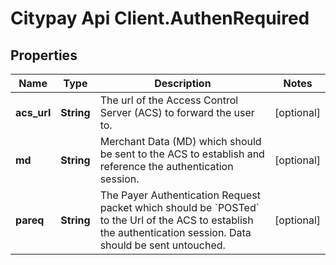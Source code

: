 # Citypay Api Client.AuthenRequired

## Properties

Name | Type | Description | Notes
------------ | ------------- | ------------- | -------------
**acs_url** | **String** | The url of the Access Control Server (ACS) to forward the user to.  | [optional] 
**md** | **String** | Merchant Data (MD) which should be sent to the ACS to establish and reference the authentication session.  | [optional] 
**pareq** | **String** | The Payer Authentication Request packet which should be &#x60;POSTed&#x60; to the Url of the ACS to establish the authentication session. Data should be sent untouched.  | [optional] 


